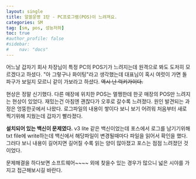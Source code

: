 ```yaml
---
layout: single
title: 알쓸운영 1탄 - PC프로그램(POS)이 느려져요.
categories: SM
tag: [sm, pos, 성능저하]
toc: true
#author_profile: false
#sidebar:
#    nav: "docs"
---
```


어느날 갑자기 회사 차장님이 특정 PC의 POS기가 느려지는데 원격으로 봐도 도저히 모르겠다고 하셨다. "아 그렇구나 화이팅"라고 생각했는데 대표님이 
혹시 여럿이 가면 돌파구가 보일지 모르니 같이 가보라고 하셨다. ~~역시 난 럭키가이다.~~  

현상은 정말 신기했다. 다른 매장에 위치한 POS는 멀쩡한데 한곳 매장의 POS만 느려지는 현상이 있었다. 재밌는건 아침엔 괜찮다가 오후로 갈수록 느려졌다.
원인 발견되는 과정은 엉뚱한곳에서 나왔다. 로그파일의 내용이 쌓이다 보니 보기 어려워 처음부터 새로 찍기위해 지웠는데 갑자기 빨라졌다. 

**설치되어 있는 백신이 문제였다.** v3 lite 같은 백신이었는데 포스에서 로그를 남기기위해 txt file에 write하는데 백신에서 해당파일이 변경될때마다
파일을 읽어서 확인을 했다. 그러다 보니 내용이 길어지면 길어질 수록 읽는 양이 많아졌고 포스는 점점 느려졌던 것이었다.  

문제해결을 하다보면 소프트웨어~~~~ 외에 찾을수 있는 경우가 많으니 넓은 시야를 가지고 접근해보시길 바란다.